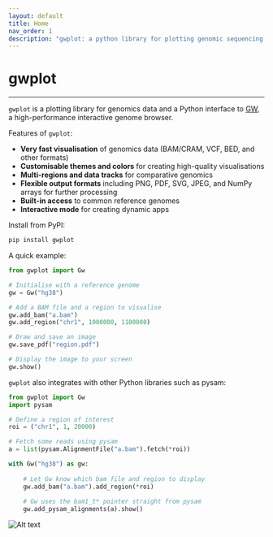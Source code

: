```yaml
---
layout: default
title: Home
nav_order: 1
description: "gwplot: a python library for plotting genomic sequencing data"
---
```


# gwplot
---

`gwplot` is a plotting library for genomics data and a Python interface to [GW](https://github.com/kcleal/gw), 
a high-performance interactive genome browser.

Features of `gwplot`:

- **Very fast visualisation** of genomics data (BAM/CRAM, VCF, BED, and other formats)
- **Customisable themes and colors** for creating high-quality visualisations
- **Multi-regions and data tracks** for comparative genomics
- **Flexible output formats** including PNG, PDF, SVG, JPEG, and NumPy arrays for further processing
- **Built-in access** to common reference genomes
- **Interactive mode** for creating dynamic apps

Install from PyPI:

```bash
pip install gwplot
```

A quick example:

```python
from gwplot import Gw

# Initialise with a reference genome
gw = Gw("hg38")

# Add a BAM file and a region to visualise
gw.add_bam("a.bam")
gw.add_region("chr1", 1000000, 1100000)

# Draw and save an image
gw.save_pdf("region.pdf")

# Display the image to your screen
gw.show()
```

`gwplot` also integrates with other Python libraries such as pysam:

```python
from gwplot import Gw
import pysam

# Define a region of interest
roi = ("chr1", 1, 20000)

# Fetch some reads using pysam
a = list(pysam.AlignmentFile("a.bam").fetch(*roi))

with Gw("hg38") as gw:
    
    # Let Gw know which bam file and region to display
    gw.add_bam("a.bam").add_region(*roi)
    
    # Gw uses the bam1_t* pointer straight from pysam
    gw.add_pysam_alignments(a).show()
```

![Alt text](/assets/images/splash1.png "Gwplot")


